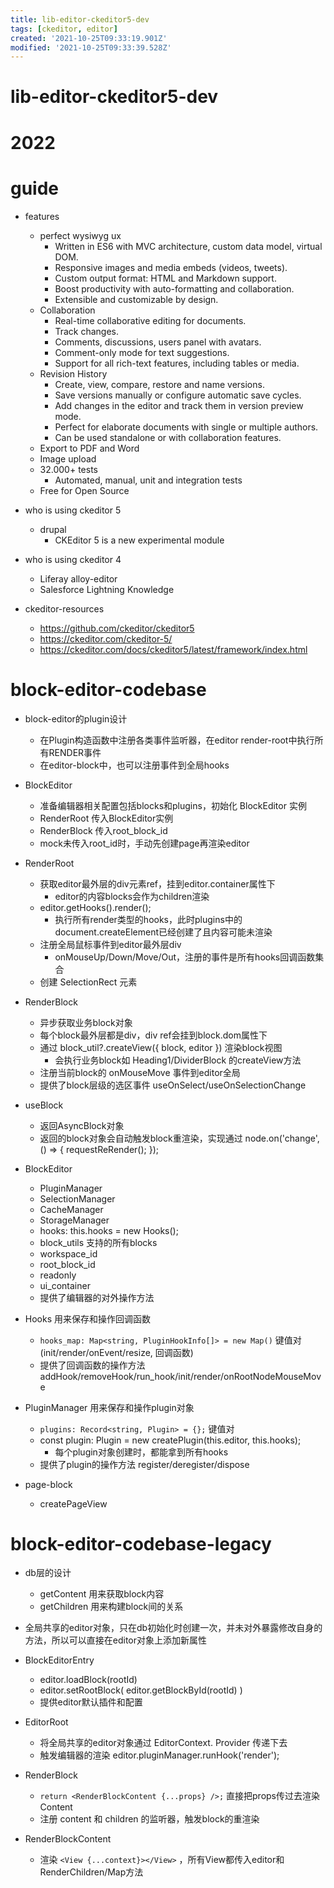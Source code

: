 ```yaml
---
title: lib-editor-ckeditor5-dev
tags: [ckeditor, editor]
created: '2021-10-25T09:33:19.901Z'
modified: '2021-10-25T09:33:39.528Z'
---
```


# lib-editor-ckeditor5-dev

# 2022

# guide
- features
  - perfect wysiwyg ux
    - Written in ES6 with MVC architecture, custom data model, virtual DOM.
    - Responsive images and media embeds (videos, tweets).
    - Custom output format: HTML and Markdown support.
    - Boost productivity with auto-formatting and collaboration.
    - Extensible and customizable by design.
  - Collaboration
    - Real-time collaborative editing for documents.
    - Track changes.
    - Comments, discussions, users panel with avatars.
    - Comment-only mode for text suggestions.
    - Support for all rich-text features, including tables or media.
  - Revision History
    - Create, view, compare, restore and name versions.
    - Save versions manually or configure automatic save cycles.
    - Add changes in the editor and track them in version preview mode.
    - Perfect for elaborate documents with single or multiple authors.
    - Can be used standalone or with collaboration features.
  - Export to PDF and Word
  - Image upload
  - 32.000+ tests
    - Automated, manual, unit and integration tests 
  - Free for Open Source

- who is using ckeditor 5
  - drupal
    - CKEditor 5 is a new experimental module

- who is using ckeditor 4
  - Liferay alloy-editor
  - Salesforce Lightning Knowledge

- ckeditor-resources
  - https://github.com/ckeditor/ckeditor5
  - https://ckeditor.com/ckeditor-5/
  - https://ckeditor.com/docs/ckeditor5/latest/framework/index.html
# block-editor-codebase
- block-editor的plugin设计
  - 在Plugin构造函数中注册各类事件监听器，在editor render-root中执行所有RENDER事件
  - 在editor-block中，也可以注册事件到全局hooks

- BlockEditor
  - 准备编辑器相关配置包括blocks和plugins，初始化 BlockEditor 实例
  - RenderRoot 传入BlockEditor实例
  - RenderBlock 传入root_block_id
  - mock未传入root_id时，手动先创建page再渲染editor

- RenderRoot
  - 获取editor最外层的div元素ref，挂到editor.container属性下
    - editor的内容blocks会作为children渲染
  - editor.getHooks().render(); 
    - 执行所有render类型的hooks，此时plugins中的document.createElement已经创建了且内容可能未渲染
  - 注册全局鼠标事件到editor最外层div
    - onMouseUp/Down/Move/Out，注册的事件是所有hooks回调函数集合
  - 创建 SelectionRect 元素

- RenderBlock
  - 异步获取业务block对象
  - 每个block最外层都是div，div ref会挂到block.dom属性下
  - 通过 block_util?.createView({ block, editor }) 渲染block视图
    - 会执行业务block如 Heading1/DividerBlock 的createView方法
  - 注册当前block的 onMouseMove 事件到editor全局
  - 提供了block层级的选区事件 useOnSelect/useOnSelectionChange

- useBlock
  - 返回AsyncBlock对象
  - 返回的block对象会自动触发block重渲染，实现通过 node.on('change', () => { requestReRender(); }); 

- BlockEditor
  - PluginManager
  - SelectionManager
  - CacheManager
  - StorageManager
  - hooks: this.hooks = new Hooks(); 
  - block_utils  支持的所有blocks
  - workspace_id
  - root_block_id
  - readonly
  - ui_container
  - 提供了编辑器的对外操作方法

- Hooks 用来保存和操作回调函数
  - `hooks_map: Map<string, PluginHookInfo[]> = new Map()` 键值对 (init/render/onEvent/resize, 回调函数)
  - 提供了回调函数的操作方法 addHook/removeHook/run_hook/init/render/onRootNodeMouseMove

- PluginManager 用来保存和操作plugin对象
  - `plugins: Record<string, Plugin> = {};` 键值对
  - const plugin: Plugin = new createPlugin(this.editor, this.hooks); 
    - 每个plugin对象创建时，都能拿到所有hooks
  - 提供了plugin的操作方法 register/deregister/dispose

- page-block
  - createPageView
# block-editor-codebase-legacy
- db层的设计
  - getContent 用来获取block内容
  - getChildren 用来构建block间的关系

- 全局共享的editor对象，只在db初始化时创建一次，并未对外暴露修改自身的方法，所以可以直接在editor对象上添加新属性

- BlockEditorEntry
  - editor.loadBlock(rootId)
  - editor.setRootBlock( editor.getBlockById(rootId) )
  - 提供editor默认插件和配置

- EditorRoot
  - 将全局共享的editor对象通过 EditorContext. Provider 传递下去
  - 触发编辑器的渲染 editor.pluginManager.runHook('render'); 

- RenderBlock
  - `return <RenderBlockContent {...props} />;` 直接把props传过去渲染Content
  - 注册 content 和 children 的监听器，触发block的重渲染

- RenderBlockContent
  - 渲染 `<View {...context}></View>` ，所有View都传入editor和RenderChildren/Map方法

